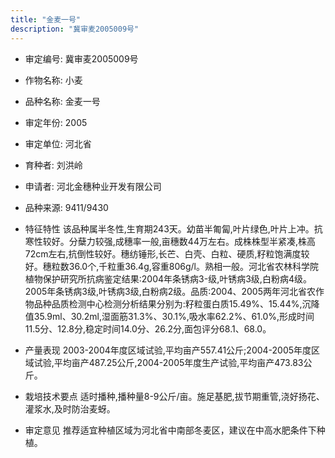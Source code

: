 ```yaml
---
title: "金麦一号"
description: "冀审麦2005009号"
---
```

* 审定编号:  冀审麦2005009号

*  作物名称:  小麦

*  品种名称:  金麦一号

*  审定年份:  2005

*  审定单位:  河北省

* 育种者:  刘洪岭

*  申请者:  河北金穗种业开发有限公司

*  品种来源:  9411/9430

*  特征特性
该品种属半冬性,生育期243天。幼苗半匍匐,叶片绿色,叶片上冲。抗寒性较好。分蘖力较强,成穗率一般,亩穗数44万左右。成株株型半紧凑,株高72cm左右,抗倒性较好。穗纺锤形,长芒、白壳、白粒、硬质,籽粒饱满度较好。穗粒数36.0个,千粒重36.4g,容重806g/l。熟相一般。河北省农林科学院植物保护研究所抗病鉴定结果:2004年条锈病3-级,叶锈病3级,白粉病4级。2005年条锈病3级,叶锈病3级,白粉病2级。品质:2004、2005两年河北省农作物品种品质检测中心检测分析结果分别为:籽粒蛋白质15.49%、15.44%,沉降值35.9ml、30.2ml,湿面筋31.3%、30.1%,吸水率62.2%、61.0%,形成时间11.5分、12.8分,稳定时间14.0分、26.2分,面包评分68.1、68.0。

*  产量表现
2003-2004年度区域试验,平均亩产557.41公斤;2004-2005年度区域试验,平均亩产487.25公斤,2004-2005年度生产试验,平均亩产473.83公斤。

*  栽培技术要点
适时播种,播种量8-9公斤/亩。施足基肥,拔节期重管,浇好扬花、灌浆水,及时防治麦蚜。

*  审定意见
推荐适宜种植区域为河北省中南部冬麦区，建议在中高水肥条件下种植。
